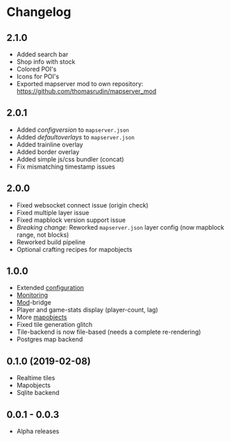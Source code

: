 
# Changelog

## 2.1.0

* Added search bar
* Shop info with stock
* Colored POI's
* Icons for POI's
* Exported mapserver mod to own repository: https://github.com/thomasrudin/mapserver_mod

## 2.0.1
* Added *configversion* to `mapserver.json`
* Added *defaultoverlays* to `mapserver.json`
* Added trainline overlay
* Added border overlay
* Added simple js/css bundler (concat)
* Fix mismatching timestamp issues

## 2.0.0
* Fixed websocket connect issue (origin check)
* Fixed multiple layer issue
* Fixed mapblock version support issue
* *Breaking change:* Reworked `mapserver.json` layer config (now mapblock range, not blocks)
* Reworked build pipeline
* Optional crafting recipes for mapobjects

## 1.0.0
* Extended [configuration](config.md)
* [Monitoring](prometheus.md)
* [Mod](mod.md)-bridge
* Player and game-stats display (player-count, lag)
* More [mapobjects](mapobjects.md)
* Fixed tile generation glitch
* Tile-backend is now file-based (needs a complete re-rendering)
* Postgres map backend

## 0.1.0 (2019-02-08)
* Realtime tiles
* Mapobjects
* Sqlite backend

## 0.0.1 - 0.0.3
* Alpha releases
